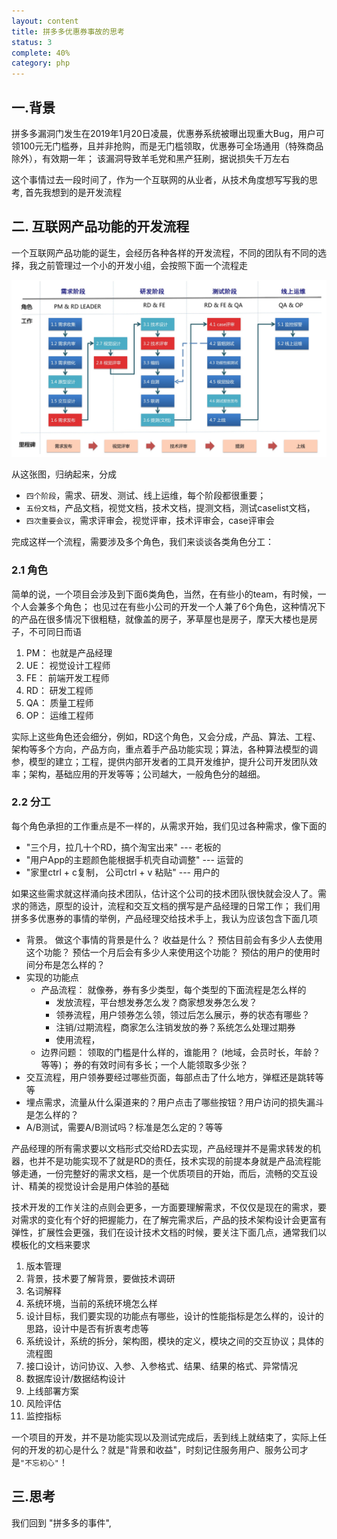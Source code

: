 ```yaml
---
layout: content
title: 拼多多优惠券事故的思考
status: 3
complete: 40% 
category: php
---
```


## 一.背景

拼多多漏洞门发生在2019年1月20日凌晨，优惠券系统被曝出现重大Bug，用户可领100元无门槛券，且并非抢购，而是无门槛领取，优惠券可全场通用（特殊商品除外），有效期一年； 该漏洞导致羊毛党和黑产狂刷，据说损失千万左右

这个事情过去一段时间了，作为一个互联网的从业者，从技术角度想写写我的思考, 首先我想到的是开发流程

## 二. 互联网产品功能的开发流程

一个互联网产品功能的诞生，会经历各种各样的开发流程，不同的团队有不同的选择，我之前管理过一个小的开发小组，会按照下面一个流程走

![开发流程](/images/manage/developflow.jpg)

从这张图，归纳起来，分成
- `四个阶段`，需求、研发、测试、线上运维，每个阶段都很重要；
- `五份文档`，产品文档，视觉文档，技术文档，提测文档，测试caselist文档，
- `四次重要会议`，需求评审会，视觉评审，技术评审会，case评审会

完成这样一个流程，需要涉及多个角色，我们来谈谈各类角色分工：

### 2.1 角色

简单的说，一个项目会涉及到下面6类角色，当然，在有些小的team，有时候，一个人会兼多个角色； 也见过在有些小公司的开发一个人兼了6个角色，这种情况下的产品在很多情况下很粗糙，就像盖的房子，茅草屋也是房子，摩天大楼也是房子，不可同日而语

1. PM： 也就是产品经理
2. UE： 视觉设计工程师
3. FE： 前端开发工程师
4. RD： 研发工程师
5. QA： 质量工程师
6. OP： 运维工程师 

实际上这些角色还会细分，例如，RD这个角色，又会分成，产品、算法、工程、架构等多个方向，产品方向，重点着手产品功能实现；算法，各种算法模型的调参，模型的建立；工程，提供内部开发者的工具开发维护，提升公司开发团队效率；架构，基础应用的开发等等；公司越大，一般角色分的越细。 

### 2.2 分工

每个角色承担的工作重点是不一样的，从需求开始，我们见过各种需求，像下面的

- "三个月，拉几十个RD，搞个淘宝出来"   --- 老板的
- "用户App的主题颜色能根据手机壳自动调整"    --- 运营的
- "家里ctrl + c复制， 公司ctrl + v 粘贴"     --- 用户的

如果这些需求就这样涌向技术团队，估计这个公司的技术团队很快就会没人了。需求的筛选，原型的设计，流程和交互文档的撰写是产品经理的日常工作； 我们用拼多多优惠券的事情的举例，产品经理交给技术手上，我认为应该包含下面几项

- 背景。 做这个事情的背景是什么？ 收益是什么？ 预估目前会有多少人去使用这个功能？ 预估一个月后会有多少人来使用这个功能？ 预估的用户的使用时间分布是怎么样的？
- 实现的功能点
    - 产品流程： 就像券，券有多少类型，每个类型的下面流程是怎么样的
        - 发放流程，平台想发券怎么发？商家想发券怎么发？
        - 领券流程，用户领券怎么领，领过后怎么展示，券的状态有哪些？
        - 注销/过期流程，商家怎么注销发放的券？系统怎么处理过期券
        - 使用流程，
    - 边界问题： 领取的门槛是什么样的，谁能用？ (地域，会员时长，年龄？ 等等)； 券的有效时间有多长；一个人能领取多少张？
- 交互流程，用户领券要经过哪些页面，每部点击了什么地方，弹框还是跳转等等
- 埋点需求，流量从什么渠道来的？用户点击了哪些按钮？用户访问的损失漏斗是怎么样的？
- A/B测试，需要A/B测试吗？标准是怎么定的？等等

产品经理的所有需求要以文档形式交给RD去实现，产品经理并不是需求转发的机器，也并不是功能实现不了就是RD的责任，技术实现的前提本身就是产品流程能够走通，一份完整好的需求文档，是一个优质项目的开始，而后，流畅的交互设计、精美的视觉设计会是用户体验的基础

技术开发的工作关注的点则会更多，一方面要理解需求，不仅仅是现在的需求，要对需求的变化有个好的把握能力，在了解完需求后，产品的技术架构设计会更富有弹性，扩展性会更强，我们在设计技术文档的时候，要关注下面几点，通常我们以模板化的文档来要求

1. 版本管理
2. 背景，技术要了解背景，要做技术调研
3. 名词解释
4. 系统环境，当前的系统环境怎么样
5. 设计目标，我们要实现的功能点有哪些，设计的性能指标是怎么样的，设计的思路，设计中是否有折衷考虑等
6. 系统设计，系统的拆分，架构图，模块的定义，模块之间的交互协议；具体的流程图
7. 接口设计，访问协议、入参、入参格式、结果、结果的格式、异常情况
8. 数据库设计/数据结构设计
9. 上线部署方案
10. 风险评估
11. 监控指标

一个项目的开发，并不是功能实现以及测试完成后，丢到线上就结束了，实际上任何的开发的初心是什么？就是"背景和收益"，时刻记住服务用户、服务公司才是`"不忘初心"`！


## 三.思考

我们回到 "拼多多的事件", 



